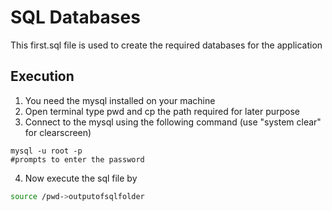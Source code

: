 # SQL Databases

This first.sql file is used to create the required databases for the application 

## Execution
1. You need the mysql installed on your machine
2. Open terminal type pwd and cp the path required for later purpose
3. Connect to the mysql using the following command
(use "system clear" for clearscreen)
```shi
mysql -u root -p
#prompts to enter the password
```


4. Now execute the sql file by
```sh
source /pwd->outputofsqlfolder
```

